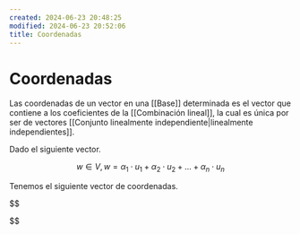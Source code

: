 ```yaml
---
created: 2024-06-23 20:48:25
modified: 2024-06-23 20:52:06
title: Coordenadas
---
```


# Coordenadas

Las coordenadas de un vector en una [[Base]] determinada es el vector que contiene a los coeficientes de la [[Combinación lineal]], la cual es única por ser de vectores [[Conjunto linealmente independiente|linealmente independientes]].

Dado el siguiente vector.

$$
w \in V, w = \alpha_1 \cdot u_1 + \alpha_2 \cdot u_2 + \dots + \alpha_n \cdot u_n
$$

Tenemos el siguiente vector de coordenadas.

$$

$$
